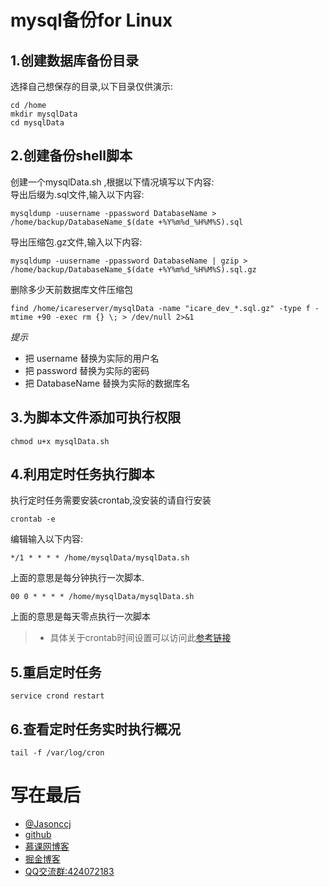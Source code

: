 # mysql备份for Linux   
## 1.创建数据库备份目录
选择自己想保存的目录,以下目录仅供演示:
```
cd /home
mkdir mysqlData
cd mysqlData
```
## 2.创建备份shell脚本

创建一个mysqlData.sh  ,根据以下情况填写以下内容:  
导出后缀为.sql文件,输入以下内容:
```
mysqldump -uusername -ppassword DatabaseName > /home/backup/DatabaseName_$(date +%Y%m%d_%H%M%S).sql
```

导出压缩包.gz文件,输入以下内容:
```
mysqldump -uusername -ppassword DatabaseName | gzip > /home/backup/DatabaseName_$(date +%Y%m%d_%H%M%S).sql.gz
```
删除多少天前数据库文件压缩包
```
find /home/icareserver/mysqlData -name "icare_dev_*.sql.gz" -type f -mtime +90 -exec rm {} \; > /dev/null 2>&1
```

*提示*  
* 把 username 替换为实际的用户名
* 把 password 替换为实际的密码
* 把 DatabaseName 替换为实际的数据库名

## 3.为脚本文件添加可执行权限
```
chmod u+x mysqlData.sh
```
## 4.利用定时任务执行脚本
执行定时任务需要安装crontab,没安装的请自行安装
```
crontab -e
```

编辑输入以下内容:
```
*/1 * * * * /home/mysqlData/mysqlData.sh  
```
上面的意思是每分钟执行一次脚本.
```
00 0 * * * * /home/mysqlData/mysqlData.sh
```
上面的意思是每天零点执行一次脚本

>* 具体关于crontab时间设置可以访问此[参考链接](https://www.cnblogs.com/intval/p/5763929.html)  

## 5.重启定时任务
```
service crond restart 
```

## 6.查看定时任务实时执行概况
```
tail -f /var/log/cron
```

# 写在最后
- [@Jasonccj](https://github.com/Jasonccj)
- [github](https://github.com/Jasonccj)
- [慕课网博客](https://www.imooc.com/u/4139837/articles)
- [掘金博客](https://juejin.im/user/59035c4c61ff4b00669b241f/posts)
- [QQ交流群:424072183](https://jq.qq.com/?_wv=1027&k=5E6XfSx)

